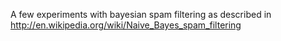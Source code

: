 A few experiments with bayesian spam filtering
as described in http://en.wikipedia.org/wiki/Naive_Bayes_spam_filtering

